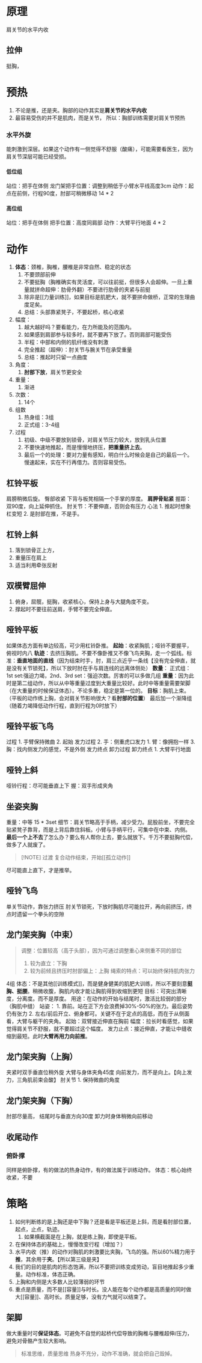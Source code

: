 # 原理
肩关节的水平内收
## 拉伸
挺胸，
# 预热
1. 不论是推，还是夹。胸部的动作其实是**肩关节的水平内收**
2. 最容易受伤的并不是肌肉，而是关节，
所以：胸部训练需要对肩关节预热

### 水平外旋
能刺激到深层。如果这个动作有一侧觉得不舒服（酸痛），可能需要看医生，因为肩关节深层可能已经受损。
#### 低位组
站位：把手在体侧
龙门架把手位置：调整到稍低于小臂水平线高度3cm
动作：起点在前侧，行程90度，肘部可稍微移动
14 * 2
#### 高位组
站位：把手在体侧
把手位置：高度同肩部
动作：大臂平行地面
4 * 2
# 动作
1. **体态**：颈椎，胸椎，腰椎是非常自然、稳定的状态
	1. 不要颈部前伸
	2. 不要挺胸（胸椎确实有灵活度，可以往前挺，但很多人会超伸。一旦上重量就拼命超伸：肋骨外翻）不要进行肋骨的夹紧与前挺
	3. 除非是[[力量训练]]，如果目标是肌肥大，就不要拼命做桥，正常的生理曲度足矣。
	4. 总结：头部靠紧凳子，不要起桥，核心收紧
2. 幅度：
	1. 越大越好吗？要看能力，在力所能及的范围内。
	2. 如果感到肩部参与较多时，就不要再下放了。否则肩部可能受伤
	3. 半程：中部和内侧的肌纤维没有刺激
	4. 完全推起（超伸）：肘关节与腕关节在承受重量
	5. 总结：推起时只留一点曲度
3. 角度：
	1. **肘部下放**，肩关节更安全
4. 重量：
	1. 渐进
5. 次数：
	1. 14个
6. 组数
	1. 热身组：3组
	2. 正式组：3-4组
7. 过程
	1. 初级、中级不要放到锁骨，对肩关节压力较大，放到乳头位置
	2. 不要快速地推起，而是慢慢地挤压，**把重量挤上去**。
	3. 最后一个的处理：要对力量有感知，明白什么时候会是自己的最后一个。慢速起来，实在不行再借力。否则容易受伤。
## 杠铃平板
肩膀稍微后旋。
臀部收紧
下背与板凳相隔一个手掌的厚度。
**肩胛骨贴紧**
握距：双90度，向上延伸抓住。
肘关节：不要伸直，否则会有压力
心法
	1. 推起时想象杠变短
	2. 是肘部在推，不是手。
## 杠铃上斜
1. 落到锁骨正上方，
2. 重量压在肩上
3. 适当利用牵张反射
## 双模臂屈伸
1. 俯身，屈髋，挺胸，收紧核心，保持上身与大腿角度不变。
2. 撑起时不要往前送肩，手臂不要完全伸直。
## 哑铃平板
如果体态方面有单边较高，可少用杠铃卧推。
**起始**：收紧胸肌；哑铃不要握平，俯视时内八
**轨迹**：去挤压胸肌。不要不像卧推又不像飞鸟夹胸，走一个弧线。标准：**垂直地面的直线**（因为结束时手，肘，肩三点近乎一条线【没有完全伸直，就是没有关节锁死】，所以下放时肘在手与肩连线的远离体侧处）
**数量**：
正式组：1st set:强迫力竭，2nd、3rd set：强迫次数。厉害的可以多做几组
**重量**：因为此时是第二组动作，所以从中等重量过度到大重量比较好。此时中等重量需要架脚（在大重量的时候保证体态）。不论多重，稳定是第一位的。
**目标**：胸肌上束。（平板的动作练上胸，会对肩关节影响很大？看**肘部的位置**）
最后加一个渐降组（随着力竭降低动作行程，直到行程为0时放下）
## 哑铃平板飞鸟
过程
	1. 手臂保持微曲
	2. 
起始
发力过程
	2. 手：侧重虎口发力
	1. 臂：像拥抱一样
	3. 胸：找内侧发力的感觉，不是外侧
发力终点
卸力过程
卸力终点
	1. 大臂平行地面
## 哑铃上斜
哑铃行程：尽可能垂直上下
握：双手形成夹角
## 坐姿夹胸
重量：中等
15 * 3set
细节：肩关节略高于手柄，减少受力。屁股前坐，不要完全贴紧凳子靠背，而是上背后靠住斜板。小臂与手柄平行，可集中在中束、内侧。
**最后一个上不去**了怎么办？要么有人帮你上去，要么就放下。千万不要挺胸代偿，做多了人就废了。

> [!NOTE] 过渡
> 复合动作结束，开始[[孤立动作]]

尽可能直上直下，才是推举。
## 哑铃飞鸟
单关节动作，靠张力挤压
肘关节锁死，下放时胸肌尽可能拉开，再向前挤压，终点时遗留一个拳头的空隙
## 龙门架夹胸（中束）
>调整：位置较高（高于头部），因为可通过调整重心来侧重不同的部位
>	1. 较为直立：下胸
>	2. 较为前倾且挤压时肘部偏上：上胸
>绳索的特点：可以始终保持肌肉张力

4组
体态：不是其他[[训练模式]]，而是健身健美的肌肥大训练，所以不要刻意**挺胸、挺腰**。稍微收腹，胸肌内收才能让胸肌得到收缩到更短
目标：可突出清晰度，分离度。而不是厚度。
用途：在动作的开始与结尾时，激活比较弱的部分（胸肌中缝）
站姿：
	1. 靠前。站在正下方会浪费掉30%-50%的张力。最后姿势仍有张力
	2. 左右/前后开立、俯身都可。关键不在于定点的高低，而在于从侧面看，大臂与躯干的夹角。
起始：双臂接近伸直在胸前
幅度：拉长时看感觉，如果觉得肩关节不舒服，就不要超过这个幅度。
发力止点：接近伸直，才能让中缝收缩到最短。此时**大臂再用力向前推**。
## 龙门架夹胸（上胸）
 夹紧时双手垂直位稍外旋
 大臂与身体夹角45度
 向前发力，而不是向上。【向上发力，三角肌前束会酸】
 肘关节
	 1. 保持微曲的角度
## 龙门架夹胸（下胸）
肘部尽量高，
结尾时与垂直方向30度
卸力时身体稍微向前移动
## 收尾动作
### 俯卧撑
同样是俯卧撑，有的做法的热身动作，有的做法属于训练动作。
体态：核心始终收紧，不要
# 策略
1. 如何判断练的是上胸还是中下胸？还是看是平板还是上斜，而是看肘部位置，起点，止点，轨迹。
	1. 如果横截面是在上胸，就是练上胸，即使是平板。
2. 在保持体态的基础上，慢慢改变行程（增加？）
3. 水平内收（推）的动作对胸肌的刺激要比夹胸，飞鸟的强。所以60%精力用于**推**，其余用于**夹**。【所以第三级是夹】
4. 我们的目的是肌肉的形态饱满，所以不要把训练变成劳动，盲目地推起多少重量。动作标准，体态正确。
5. 上胸和内侧是大多数人比较薄弱的环节
6. 重点是质量，而不是[[容量]]与时长。没人能在每个动作都是高质量的同时做大[[容量]]、高时长。质量足够，没有力气就可以结束了。
## 架脚
做大重量时可**保证体态**。可避免不自觉的起桥代偿导致的胸椎与腰椎超伸/压力，避免对骨骼产生较大影响。

> 标准思维，质量思维
热身不充分，动作不准确，就会把自己毁掉。

